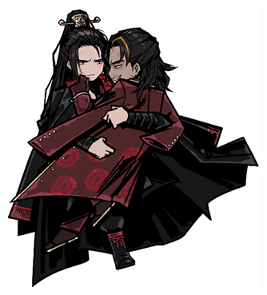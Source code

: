 <div align="center">
  <img src="https://raw.githubusercontent.com/bulletnboard/bulletnboard/refs/heads/main/hq.png">
</div>
